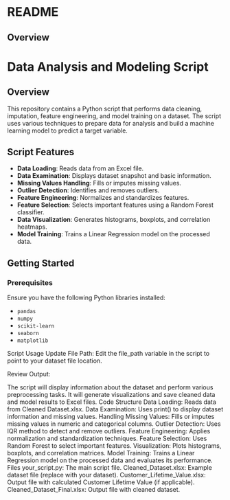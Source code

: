 # README

## Overview

# Data Analysis and Modeling Script

## Overview

This repository contains a Python script that performs data cleaning, imputation, feature engineering, and model training on a dataset. The script uses various techniques to prepare data for analysis and build a machine learning model to predict a target variable.

## Script Features

- **Data Loading**: Reads data from an Excel file.
- **Data Examination**: Displays dataset snapshot and basic information.
- **Missing Values Handling**: Fills or imputes missing values.
- **Outlier Detection**: Identifies and removes outliers.
- **Feature Engineering**: Normalizes and standardizes features.
- **Feature Selection**: Selects important features using a Random Forest classifier.
- **Data Visualization**: Generates histograms, boxplots, and correlation heatmaps.
- **Model Training**: Trains a Linear Regression model on the processed data.

## Getting Started

### Prerequisites

Ensure you have the following Python libraries installed:

- `pandas`
- `numpy`
- `scikit-learn`
- `seaborn`
- `matplotlib`

Script Usage
Update File Path: Edit the file_path variable in the script to point to your dataset file location.

Review Output:

The script will display information about the dataset and perform various preprocessing tasks.
It will generate visualizations and save cleaned data and model results to Excel files.
Code Structure
Data Loading: Reads data from Cleaned Dataset.xlsx.
Data Examination: Uses print() to display dataset information and missing values.
Handling Missing Values: Fills or imputes missing values in numeric and categorical columns.
Outlier Detection: Uses IQR method to detect and remove outliers.
Feature Engineering: Applies normalization and standardization techniques.
Feature Selection: Uses Random Forest to select important features.
Visualization: Plots histograms, boxplots, and correlation matrices.
Model Training: Trains a Linear Regression model on the processed data and evaluates its performance.
Files
your_script.py: The main script file.
Cleaned_Dataset.xlsx: Example dataset file (replace with your dataset).
Customer_Lifetime_Value.xlsx: Output file with calculated Customer Lifetime Value (if applicable).
Cleaned_Dataset_Final.xlsx: Output file with cleaned dataset.
